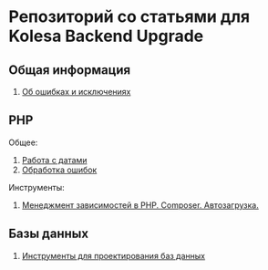 # Репозиторий со статьями для Kolesa Backend Upgrade

## Общая информация

1. [Об ошибках и исключениях](common/exceptions.md)

## PHP

Общее:
1. [Работа с датами](php/dates.md)
1. [Обработка ошибок](php/exceptions.md)

Инструменты:

1. [Менеджмент зависимостей в PHP. Composer. Автозагрузка.](https://github.com/Kolesa-Education/backend-articles/blob/master/php/composer.md)

## Базы данных

1. [Инструменты для проектирования баз данных](databases/er-diagrams.md)
